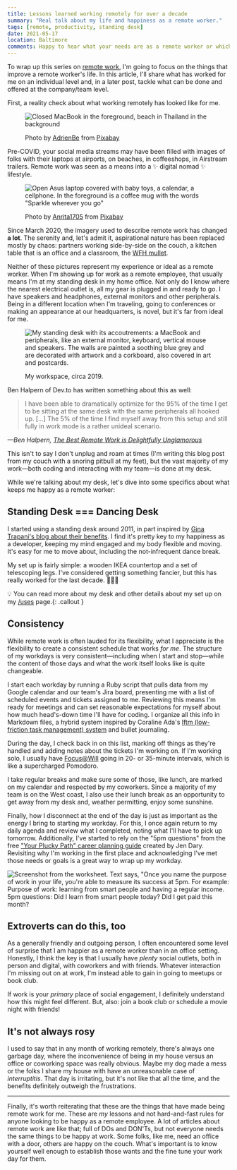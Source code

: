```yaml
---
title: Lessons learned working remotely for over a decade
summary: "Real talk about my life and happiness as a remote worker."
tags: [remote, productivity, standing desk]
date: 2021-05-17
location: Baltimore
comments: Happy to hear what your needs are as a remote worker or which standard DO or DON'T doesn't apply to your experiences.
---
```


To wrap up this series on [remote work](/tags/remote/), I'm going to focus on the things that improve a remote worker's life. In this article, I'll share what has worked for me on an individual level and, in a later post, tackle what can be done and offered at the company/team level.

First, a reality check about what working remotely has looked like for me.

<figure>

![Closed MacBook in the foreground, beach in Thailand in the background](/assets/img/blog/2021/digital-nomad.jpg)

  <figcaption>Photo by <a href="https://pixabay.com/users/adrienbe-4716569/?utm_source=link-attribution&amp;utm_medium=referral&amp;utm_campaign=image&amp;utm_content=2113685">AdrienBe</a> from <a href="https://pixabay.com/?utm_source=link-attribution&amp;utm_medium=referral&amp;utm_campaign=image&amp;utm_content=2113685">Pixabay</a>
</figcaption>
</figure>

Pre-COVID, your social media streams may have been filled with images of folks with their laptops at airports, on beaches, in coffeeshops, in Airstream trailers. Remote work was seen as a means into a ✨ digital nomad ✨ lifestyle.

<figure class="img-right">

![Open Asus laptop covered with baby toys, a calendar, a cellphone. In the foreground is a coffee mug with the words "Sparkle wherever you go"](/assets/img/blog/2021/wfh.jpg)

  <figcaption>Photo by <a href="https://pixabay.com/users/anrita1705-11109462/?utm_source=link-attribution&amp;utm_medium=referral&amp;utm_campaign=image&amp;utm_content=5333802">Anrita1705</a> from <a href="https://pixabay.com/?utm_source=link-attribution&amp;utm_medium=referral&amp;utm_campaign=image&amp;utm_content=5333802">Pixabay</a></figcaption>
</figure>

Since March 2020, the imagery used to describe remote work has changed **a lot**. The serenity and, let's admit it, aspirational nature has been replaced mostly by chaos: partners working side-by-side on the couch, a kitchen table that is an office and a classroom, the [WFH mullet](https://www.instagram.com/p/B9-l99cpxyu/).

Neither of these pictures represent my experience or ideal as a remote worker. When I'm showing up for work as a remote employee, that usually means I'm at my standing desk in my home office. Not only do I know where the nearest electrical outlet is, all my gear is plugged in and ready to go. I have speakers and headphones, external monitors and other peripherals. Being in a different location when I'm traveling, going to conferences or making an appearance at our headquarters, is novel, but it's far from ideal for me.

<figure>

![My standing desk with its accoutrements: a MacBook and peripherals, like an external monitor, keyboard, vertical mouse and speakers. The walls are painted a soothing blue grey and are decorated with artwork and a corkboard, also covered in art and postcards.](/assets/img/blog/2021/home-office.jpeg)

<figcaption>My workspace, circa 2019.</figcaption>
</figure>

Ben Halpern of Dev.to has written something about this as well:

> I have been able to dramatically optimize for the 95% of the time I get to be sitting at the same desk with the same peripherals all hooked up. [...] The 5% of the time I find myself away from this setup and still fully in work mode is a rather unideal scenario.

<cite>&mdash;Ben Halpern, [The Best Remote Work is Delightfully Unglamorous](https://dev.to/ben/the-best-remote-work-is-delightfully-unglamorous-4h5f)</cite>

This isn't to say I don't unplug and roam at times (I'm writing this blog post from my couch with a snoring pitbull at my feet), but the vast majority of my work&mdash;both coding and interacting with my team&mdash;is done at my desk.

While we're talking about my desk, let's dive into some specifics about what keeps me happy as a remote worker:

## Standing Desk === Dancing Desk

I started using a standing desk around 2011, in part inspired by [Gina Trapani's blog about their benefits](https://lifehacker.com/why-and-how-i-switched-to-a-standing-desk-5735528). I find it's pretty key to my happiness as a developer, keeping my mind engaged and my body flexible and moving. It's easy for me to move about, including the not-infrequent dance break.

My set up is fairly simple: a wooden IKEA countertop and a set of telescoping legs. I've considered getting something fancier, but this has really worked for the last decade. 🤷🏻‍♀️

💡 You can read more about my desk and other details about my set up on my [/uses](/uses) page.{: .callout }

## Consistency

While remote work is often lauded for its flexibility, what I appreciate is the flexibility to create a consistent schedule that works _for me_. The structure of my workdays is very consistent&mdash;including when I start and stop&mdash;while the content of those days and what the work itself looks like is quite changeable.

I start each workday by running a Ruby script that pulls data from my Google calendar and our team's Jira board, presenting me with a list of scheduled events and tickets assigned to me. Reviewing this means I'm ready for meetings and can set reasonable expectations for myself about how much head's-down time I'll have for coding. I organize all this info in Markdown files, a hybrid system inspired by Coraline Ada's [lftm (low-friction task management) system](https://github.com/CoralineAda/lftm) and bullet journaling.

During the day, I check back in on this list, marking off things as they're handled and adding notes about the tickets I'm working on. If I'm working solo, I usually have [Focus@Will](https://www.focusatwill.com/) going in 20- or 35-minute intervals, which is like a supercharged Pomodoro.

I take regular breaks and make sure some of those, like lunch, are marked on my calendar and respected by my coworkers. Since a majority of my team is on the West coast, I also use their lunch break as an opportunity to get away from my desk and, weather permitting, enjoy some sunshine.

Finally, how I disconnect at the end of the day is just as important as the energy I bring to starting my workday. For this, I once again return to my daily agenda and review what I completed, noting what I'll have to pick up tomorrow. Additionally, I've started to rely on the "5pm questions" from the free ["Your Plucky Path" career planning guide](https://shop.beplucky.com/products/my-plucky-path-a-free-career-planning-guide-for-2021) created by Jen Dary. Revisiting why I'm working in the first place and acknowledging I've met those needs or goals is a great way to wrap up my workday.

![Screenshot from the worksheet. Text says, "Once you name the purpose of work in your life, you're able to measure its success at 5pm. For example: Purpose of work: learning from smart people and having a regular income. 5pm questions: Did I learn from smart people today? Did I get paid this month?](/assets/img/blog/2021/works-purpose.png)

## Extroverts can do this, too

As a generally friendly and outgoing person, I often encountered some level of surprise that I am happier as a remote worker than in an office setting. Honestly, I think the key is that I usually have _plenty_ social outlets, both in person and digital, with coworkers and with friends. Whatever interaction I'm missing out on at work, I'm instead able to gain in going to meetups or book club.

If work is your _primary_ place of social engagement, I definitely understand how this might feel different. But, also: join a book club or schedule a movie night with friends!

## It's not always rosy

I used to say that in any month of working remotely, there's always one garbage day, where the inconvenience of being in my house versus an office or coworking space was really obvious. Maybe my dog made a mess or the folks I share my house with have an unreasonable case of _interruptitis_. That day is irritating, but it's not like that all the time, and the benefits definitely outweigh the frustrations.

---

Finally, it's worth reiterating that these are the things that have made being remote work for me. These are _my_ lessons and not hard-and-fast rules for anyone looking to be happy as a remote employee. A lot of articles about remote work are like that; full of DOs and DON'Ts, but not everyone needs the same things to be happy at work. Some folks, like me, need an office with a door, others are happy on the couch. What's important is to know yourself well enough to establish those wants and the fine tune your work day for them.
